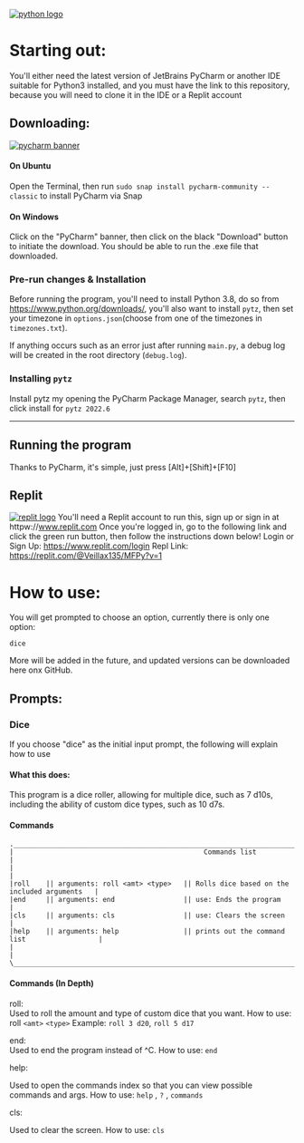 [![python logo](https://www.python.org/static/img/python-logo.png)](https://python.org)

# **Starting out:**
You'll either need the latest version of JetBrains PyCharm or another IDE suitable for Python3 installed, and you must have the
link to this repository, because you will need to clone it in the IDE or a Replit account
## **Downloading:**
[![pycharm banner](https://i1.wp.com/www.webprecious.com/wp-content/uploads/2019/09/Pycharm.png?fit=1350%2C500&ssl=1)](https://www.jetbrains.com/pycharm/download/)
#### On Ubuntu
Open the Terminal, then run `sudo snap install pycharm-community --classic` to install PyCharm via Snap
#### On Windows
Click on the "PyCharm" banner, then click on the black "Download" button to initiate the download. You should be able to
run the .exe file that downloaded.
### **Pre-run changes & Installation**
Before running the program, you'll need to install Python 3.8, do so from https://www.python.org/downloads/, you'll also
want to install `pytz`, then set your timezone in `options.json`(choose from one of the timezones in `timezones.txt`).

If anything occurs such as an error just after running `main.py`, a debug log will be created in the root directory
(`debug.log`). 

### **Installing `pytz`**
Install pytz my opening the PyCharm Package Manager, search `pytz`, then click install for `pytz 2022.6`

---
## **Running the program**
Thanks to PyCharm, it's simple, just press [Alt]+[Shift]+[F10]

## **Replit**
[![replit logo](https://blog.replit.com/images/new_logo/logotype.png?v=1664916455431)](https://www.replit.com)
You'll need a Replit account to run this, sign up or sign in at httpw://www.replit.com
Once you're logged in, go to the following link and click the green run button, then follow the instructions down below!
Login or Sign Up: https://www.replit.com/login
Repl Link: https://replit.com/@Veillax135/MFPy?v=1

# How to use:

You will get prompted to choose an option, currently there is only one option:

    dice
More will be added in the future, and updated versions can be downloaded here onx GitHub.

## Prompts:
### **Dice**
If you choose "dice" as the initial input prompt, the following will explain how to use

#### What this does:
This program is a dice roller, allowing for multiple dice, such as 7 d10s, including the ability of custom dice types, 
such as 10 d7s.

#### Commands

    .__________________________________________________________________________________________.
    |                                               Commands list                              |
    |                                                                                          |
    |roll    || arguments: roll <amt> <type>   || Rolls dice based on the included arguments   |
    |end     || arguments: end                 || use: Ends the program                        |
    |cls     || arguments: cls                 || use: Clears the screen                       |
    |help    || arguments: help                || prints out the command list                  |
    |                                                                                          |
    \_________________________________________________________________________________________/

#### Commands (In Depth)

roll:  
Used to roll the amount and type of custom dice that you want. How to use: roll `<amt>` `<type>` 
    Example: `roll 3 d20`, `roll 5 d17`
    
end:  
Used to end the program instead of ^C. How to use: `end`  

help: 
        
Used to open the commands index so that you can view possible commands and args. How to use: `help` , `?` , `commands`

cls:

Used to clear the screen. 
How to use: `cls`
